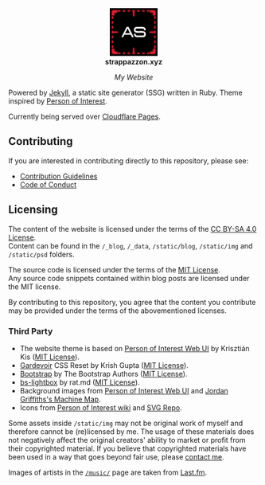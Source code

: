<!-- markdownlint-disable MD033 MD041 -->

<div align="center">
  <a href="https://strappazzon.xyz">
    <img width="96" src="../static/img/avatar.png" alt="Logo">
  </a>
</div>

<div align="center">
  <strong>strappazzon.xyz</strong>
</div>

<p align="center">
  <em>My Website</em>
</p>

<!-- markdownlint-enable MD033 MD041 -->

Powered by [Jekyll](https://jekyllrb.com/), a static site generator (SSG) written in Ruby. Theme inspired by [Person of Interest](https://en.wikipedia.org/wiki/Person_of_Interest_(TV_series)).

Currently being served over [Cloudflare Pages](https://pages.cloudflare.com/).

## Contributing

If you are interested in contributing directly to this repository, please see:

- [Contribution Guidelines](https://github.com/Strappazzon/www/blob/-/.github/CONTRIBUTING.md)
- [Code of Conduct](https://github.com/Strappazzon/.github/blob/-/CODE_OF_CONDUCT.md)

## Licensing

The content of the website is licensed under the terms of the [CC BY-SA 4.0 License](../LICENSE-CONTENT.txt).  
Content can be found in the `/_blog`, `/_data`, `/static/blog`, `/static/img` and `/static/psd` folders.

The source code is licensed under the terms of the [MIT License](../LICENSE-CODE.txt).  
Any source code snippets contained within blog posts are licensed under the MIT license.

By contributing to this repository, you agree that the content you contribute may be provided under the terms of the abovementioned licenses.

### Third Party

- The website theme is based on [Person of Interest Web UI](https://github.com/Phreshhh/poi-web-ui) by Krisztián Kis ([MIT License](https://github.com/Phreshhh/poi-web-ui/blob/master/LICENSE.md)).
- [Gardevoir](https://github.com/xkrishguptaa/reseter.css) CSS Reset by Krish Gupta ([MIT License](https://github.com/xkrishguptaa/reseter.css/blob/main/LICENSE)).
- [Bootstrap](https://getbootstrap.com/docs/5.3/layout/grid/) by The Bootstrap Authors ([MIT License](https://github.com/twbs/bootstrap/blob/main/LICENSE)).
- [bs-lightbox](https://github.com/RatMD/bs-lightbox) by rat.md ([MIT License](https://github.com/RatMD/bs-lightbox/blob/master/LICENSE.md)).
- Background images from [Person of Interest Web UI](https://github.com/Phreshhh/poi-web-ui) and [Jordan Griffiths's Machine Map](https://www.behance.net/gallery/41851863/Person-of-Interest-Machine-Map).
- Icons from [Person of Interest wiki](https://personofinterest.fandom.com/wiki/Person_of_Interest_Wiki) and [SVG Repo](https://www.svgrepo.com/).

Some assets inside `/static/img` may not be original work of myself and therefore cannot be (re)licensed by me.
The usage of these materials does not negatively affect the original creators' ability to market or profit from their copyrighted material.
If you believe that copyrighted materials have been used in a way that goes beyond fair use, please [contact me](https://strappazzon.xyz/contact/).

Images of artists in the [`/music/`](https://strappazzon.xyz/music/) page are taken from [Last.fm](https://www.last.fm/).
